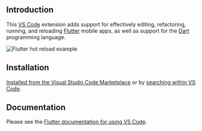 ## Introduction

This [VS Code](https://code.visualstudio.com/) extension adds support for
effectively editing, refactoring, running, and reloading [Flutter](https://flutter.io/)
mobile apps, as well as support for the [Dart](https://www.dartlang.org/) programming
language.

![Flutter hot reload example](https://dartcode.org/images/marketplace/flutter_hot_reload.gif)

## Installation

[Installed from the Visual Studio Code Marketplace](https://marketplace.visualstudio.com/items?itemName=Dart-Code.flutter) or by [searching within VS Code](https://code.visualstudio.com/docs/editor/extension-gallery#_search-for-an-extension).

## Documentation

Please see the [Flutter documentation for using VS Code](https://flutter.io/using-ide-vscode/).
